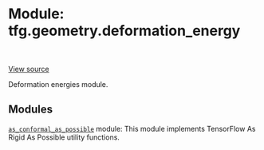 <div itemscope itemtype="http://developers.google.com/ReferenceObject">
<meta itemprop="name" content="tfg.geometry.deformation_energy" />
<meta itemprop="path" content="Stable" />
</div>

# Module: tfg.geometry.deformation_energy

<!-- Insert buttons and diff -->

<table class="tfo-notebook-buttons tfo-api" align="left">
</table>

<a target="_blank" href="https://github.com/tensorflow/graphics/blob/master/tensorflow_graphics/geometry/deformation_energy/__init__.py">View source</a>



Deformation energies module.



## Modules

[`as_conformal_as_possible`](../../tfg/geometry/deformation_energy/as_conformal_as_possible.md) module: This module implements TensorFlow As Rigid As Possible utility functions.

